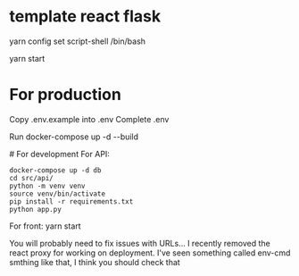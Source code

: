 # template react flask

yarn config set script-shell /bin/bash

yarn start

# For production
Copy .env.example into .env
Complete .env

Run
docker-compose up -d --build

# For development
For API:
```
docker-compose up -d db 
cd src/api/
python -m venv venv
source venv/bin/activate
pip install -r requirements.txt
python app.py
```

For front:
yarn start

You will probably need to fix issues with URLs... I recently removed the react proxy for working on deployment. 
I've seen something called env-cmd smthing like that, I think you should check that 
